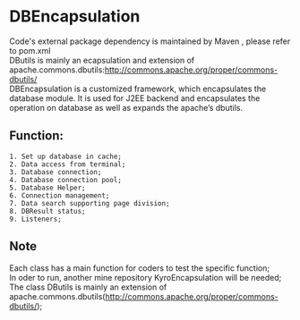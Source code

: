 # DBEncapsulation
Code's external package dependency is maintained by Maven , please refer to pom.xml<br>
DButils is mainly an ecapsulation and extension of apache.commons.dbutils:http://commons.apache.org/proper/commons-dbutils/<br>
DBEncapsulation is a customized framework, which encapsulates the database module. It is used for J2EE backend and encapsulates the operation on database as well as expands the apache’s dbutils. <br>
## Function: 
    1. Set up database in cache;
    2. Data access from terminal;
    3. Database connection;
    4. Database connection pool;
    5. Database Helper;
    6. Connection management;
    7. Data search supporting page division;
    8. DBResult status;
    9. Listeners;
## Note
Each class has a main function for coders to test the specific function;<br>
In oder to run, another mine repository KyroEncapsulation will be needed;<br>
The class DButils is mainly an extension of apache.commons.dbutils(http://commons.apache.org/proper/commons-dbutils/);<br>

